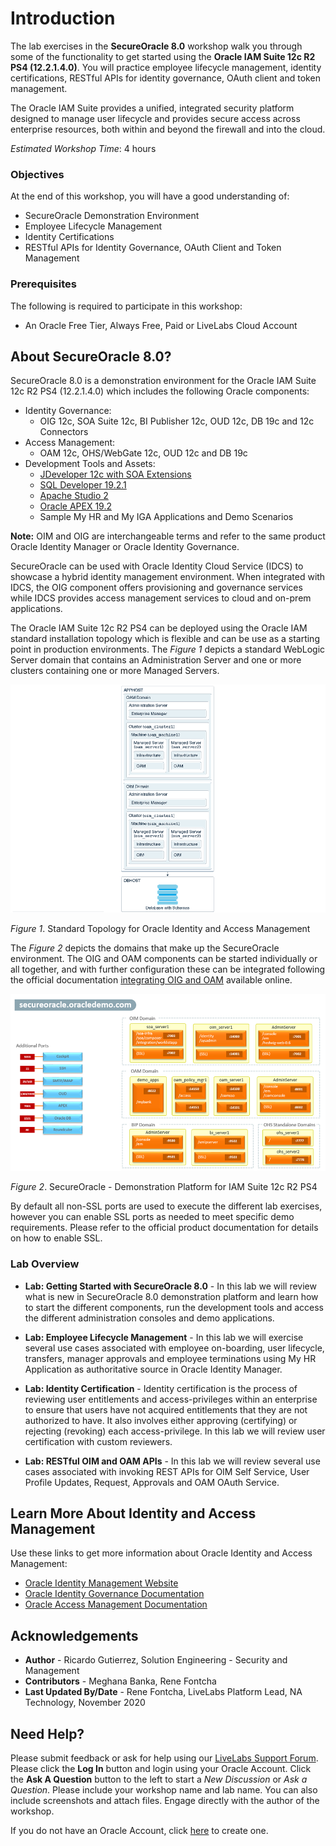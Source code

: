 # Introduction

The lab exercises in the **SecureOracle 8.0** workshop walk you through some of the functionality to get started using the **Oracle IAM Suite 12c R2 PS4 (12.2.1.4.0)**. You will practice employee lifecycle management, identity certifications, RESTful APIs for identity governance, OAuth client and token management.

The Oracle IAM Suite provides a unified, integrated security platform designed to manage user lifecycle and provides secure access across enterprise resources, both within and beyond the firewall and into the cloud.

*Estimated Workshop Time*: 4 hours

### Objectives
At the end of this workshop, you will have a good understanding of:
- SecureOracle Demonstration Environment
- Employee Lifecycle Management
- Identity Certifications
- RESTful APIs for Identity Governance, OAuth Client and Token Management

### Prerequisites
The following is required to participate in this workshop:
- An Oracle Free Tier, Always Free, Paid or LiveLabs Cloud Account

## About SecureOracle 8.0?
SecureOracle 8.0 is a demonstration environment for the Oracle IAM Suite 12c R2 PS4 (12.2.1.4.0) which includes the following Oracle components:

- Identity Governance:
	- OIG 12c, SOA Suite 12c, BI Publisher 12c, OUD 12c, DB 19c and 12c Connectors
- Access Management:
	- OAM 12c, OHS/WebGate 12c, OUD 12c and DB 19c
- Development Tools and Assets:
	- [JDeveloper 12c with SOA Extensions](http://www.oracle.com/technetwork/middleware/soasuite/downloads/index.html)
	- [SQL Developer 19.2.1](https://www.oracle.com/database/technologies/appdev/sql-developer.html)
	- [Apache Studio 2](https://directory.apache.org/studio/)
	- [Oracle APEX 19.2](https://apex.oracle.com/en/)
	- Sample My HR and My IGA Applications and Demo Scenarios

**Note:** OIM and OIG are interchangeable terms and refer to the same product Oracle Identity Manager or Oracle Identity Governance.

SecureOracle can be used with Oracle Identity Cloud Service (IDCS) to showcase a hybrid identity management environment. When integrated with IDCS, the OIG component offers provisioning and governance services while IDCS provides access management services to cloud and on-prem applications.

The Oracle IAM Suite 12c R2 PS4 can be deployed using the Oracle IAM standard installation topology which is flexible and can be use as a starting point in production environments. The *Figure 1* depicts a standard WebLogic Server domain that contains an Administration Server and one or more clusters containing one or more Managed Servers.

   ![](./images/idm12cps4-standard-topology2.png " ")

*Figure 1*. Standard Topology for Oracle Identity and Access Management

The *Figure 2* depicts the domains that make up the SecureOracle environment. The OIG and OAM components can be started individually or all together, and with further configuration these can be integrated following the official documentation [integrating OIG and OAM](https://docs.oracle.com/en/middleware/idm/suite/12.2.1.4/integrate.html) available online.

   ![](./images/img-sodomains.png " ")

*Figure 2*. SecureOracle - Demonstration Platform for IAM Suite 12c R2 PS4

By default all non-SSL ports are used to execute the different lab exercises, however you can enable SSL ports as needed to meet specific demo requirements. Please refer to the official product documentation for details on how to enable SSL.

### Lab Overview

- **Lab: Getting Started with SecureOracle 8.0** -
    In this lab we will review what is new in SecureOracle 8.0 demonstration platform and learn how to start the different components, run the development tools and access the different administration consoles and demo applications.

- **Lab: Employee Lifecycle Management** -
    In this lab we will exercise several use cases associated with employee on-boarding, user lifecycle, transfers, manager approvals and employee terminations using My HR Application as authoritative source in Oracle Identity Manager.

- **Lab: Identity Certification** -
    Identity certification is the process of reviewing user entitlements and access-privileges within an enterprise to ensure that users have not acquired entitlements that they are not authorized to have. It also involves either approving (certifying) or rejecting (revoking) each access-privilege. In this lab we will review user certification with custom reviewers.

- **Lab: RESTful OIM and OAM APIs** -
    In this lab we will review several use cases associated with invoking REST APIs for OIM Self Service, User Profile Updates, Request, Approvals and OAM OAuth Service.

## Learn More About Identity and Access Management
Use these links to get more information about Oracle Identity and Access Management:
- [Oracle Identity Management Website](https://docs.oracle.com/en/middleware/idm/suite/12.2.1.4/index.html)
- [Oracle Identity Governance Documentation](https://docs.oracle.com/en/middleware/idm/identity-governance/12.2.1.4/index.html)
- [Oracle Access Management Documentation](https://docs.oracle.com/en/middleware/idm/access-manager/12.2.1.4/books.html)

## Acknowledgements
- **Author** - Ricardo Gutierrez, Solution Engineering - Security and Management
- **Contributors** - Meghana Banka, Rene Fontcha
- **Last Updated By/Date** - Rene Fontcha, LiveLabs Platform Lead, NA Technology, November 2020


## Need Help?
Please submit feedback or ask for help using our [LiveLabs Support Forum](https://community.oracle.com/tech/developers/categories/goldengate-on-premises). Please click the **Log In** button and login using your Oracle Account. Click the **Ask A Question** button to the left to start a *New Discussion* or *Ask a Question*.  Please include your workshop name and lab name.  You can also include screenshots and attach files.  Engage directly with the author of the workshop.

If you do not have an Oracle Account, click [here](https://profile.oracle.com/myprofile/account/create-account.jspx) to create one.
